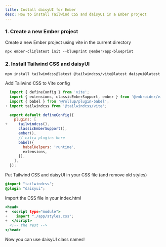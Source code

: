 ```yaml
---
title: Install daisyUI for Ember
desc: How to install Tailwind CSS and daisyUI in a Ember project
---
```


<script>
  import Translate from "$components/Translate.svelte"
</script>

### 1. Create a new Ember project

Create a new Ember project using vite in the current directory

```sh:Terminal
npx ember-cli@latest init --blueprint @ember/app-blueprint
```

### 2. Install Tailwind CSS and daisyUI

```sh:Terminal
npm install tailwindcss@latest @tailwindcss/vite@latest daisyui@latest
```

Add Tailwind CSS to Vite config

```diff:vite.config.mjs
  import { defineConfig } from 'vite';
  import { extensions, classicEmberSupport, ember } from '@embroider/vite';
  import { babel } from '@rollup/plugin-babel';
+ import tailwindcss from '@tailwindcss/vite';

  export default defineConfig({
    plugins: [
+     tailwindcss(),
      classicEmberSupport(),
      ember(),
      // extra plugins here
      babel({
        babelHelpers: 'runtime',
        extensions,
      }),
    ],
  });
```

Put Tailwind CSS and daisyUI in your CSS file (and remove old styles)
  
```postcss:app/styles/app.css
@import "tailwindcss";
@plugin "daisyui";
```

Import the CSS file in your index.html 
```diff:index.html
<head>
+  <script type="module">
+    import "./app/styles.css";
+  </script>
  <!-- the rest -->
</head>
```

Now you can use daisyUI class names!
